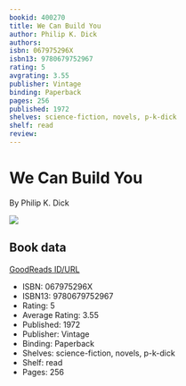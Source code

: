 ```yaml
---
bookid: 400270
title: We Can Build You
author: Philip K. Dick
authors: 
isbn: 067975296X
isbn13: 9780679752967
rating: 5
avgrating: 3.55
publisher: Vintage
binding: Paperback
pages: 256
published: 1972
shelves: science-fiction, novels, p-k-dick
shelf: read
review: 
---
```


# We Can Build You

By Philip K. Dick

![](https://i.gr-assets.com/images/S/compressed.photo.goodreads.com/books/1320558528l/400270.jpg)

## Book data

[GoodReads ID/URL](https://www.goodreads.com/book/show/400270)

- ISBN: 067975296X
- ISBN13: 9780679752967
- Rating: 5
- Average Rating: 3.55
- Published: 1972
- Publisher: Vintage
- Binding: Paperback
- Shelves: science-fiction, novels, p-k-dick
- Shelf: read
- Pages: 256

